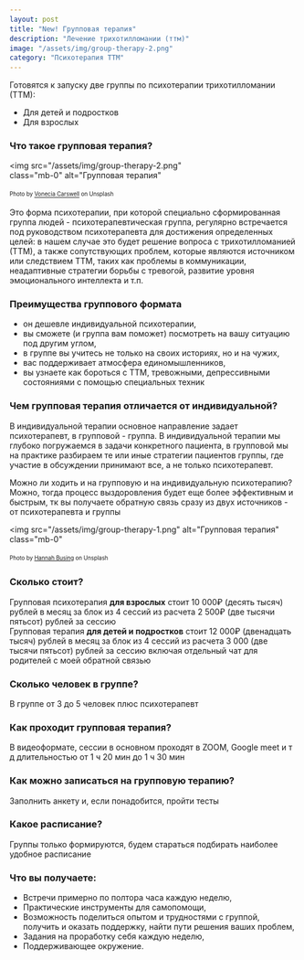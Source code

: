 ```yaml
---
layout: post
title: "New! Групповая терапия"
description: "Лечение трихотилломании (ттм)"
image: "/assets/img/group-therapy-2.png"
category: "Психотерапия ТТМ"
---
```


Готовятся к запуску две группы по психотерапии трихотилломании (ТТМ):
- Для детей и подростков
- Для взрослых


### Что такое групповая терапия?

<img
    src="/assets/img/group-therapy-2.png"     
    class="mb-0"
    alt="Групповая терапия"
>
<sup><sub>
Photo by <a href="https://unsplash.com/@voneciacarswell">Vonecia Carswell</a> on Unsplash
</sub></sup>


Это форма психотерапии, при которой специально сформированная группа людей - психотерапевтическая группа, 
регулярно встречается под руководством психотерапевта для достижения определенных целей: 
в нашем случае это будет решение вопроса с трихотилломанией (ТТМ), а также сопутствующих проблем, 
которые являются источником или следствием ТТМ, таких как проблемы в коммуникации, неадаптивные стратегии 
борьбы с тревогой, развитие уровня эмоционального интеллекта и т.п.


### Преимущества группового формата
- он дешевле индивидуальной психотерапии,
- вы сможете (и группа вам поможет) посмотреть на вашу ситуацию под другим углом,
- в группе вы учитесь не только на своих историях, но и на чужих,
- вас поддерживает атмосфера единомышленников,
- вы узнаете как бороться с ТТМ, тревожными, депрессивными состояниями с помощью специальных техник


### Чем групповая терапия отличается от индивидуальной?
В индивидуальной терапии основное направление задает психотерапевт, в групповой - группа. В индивидуальной терапии мы 
глубоко погружаемся в задачи конкретного пациента, в групповой мы на практике разбираем те или иные стратегии пациентов группы, 
где участие в обсуждении принимают все, а не только психотерапевт.

Можно ли ходить и на групповую и на индивидуальную психотерапию?
Можно, тогда процесс выздоровления будет еще более эффективным и быстрым, тк вы получаете обратную связь сразу из двух источников - от психотерапевта и группы

<img
    src="/assets/img/group-therapy-1.png"
    alt="Групповая терапия"
    class="mb-0"
>
<sup><sub>
Photo by <a href="https://unsplash.com/@hannahbusing">Hannah Busing</a> on Unsplash
</sub></sup>

### Сколько стоит?
Групповая психотерапия **для взрослых** стоит 10 000₽ (десять тысяч) рублей в месяц за блок из 4 сессий из 
расчета 2 500₽ (две тысячи пятьсот) рублей за сессию  
Групповая терапия **для детей и подростков** стоит 12 000₽ (двенадцать тысяч) рублей в месяц за 
блок из 4 сессий из расчета 3 000 (две тысячи пятьсот) рублей за сессию включая отдельный чат для родителей с моей обратной связью

### Сколько человек в группе?
В группе от 3 до 5 человек плюс психотерапевт

### Как проходит групповая терапия?
В видеоформате, сессии в основном проходят в ZOOM, Google meet и т д длительностью от 1 ч 20 мин до 1 ч 30 мин

### Как можно записаться на групповую терапию?
Заполнить анкету и, если понадобится, пройти тесты

### Какое расписание?
Группы только формируются, будем стараться подбирать наиболее удобное расписание

### Что вы получаете:
- Встречи примерно по полтора часа каждую неделю,
- Практические инструменты для самопомощи,
- Возможность поделиться опытом и трудностями с группой, получить и оказать поддержку, найти пути решения ваших проблем,
- Задания на проработку себя каждую неделю,
- Поддерживающее окружение.


